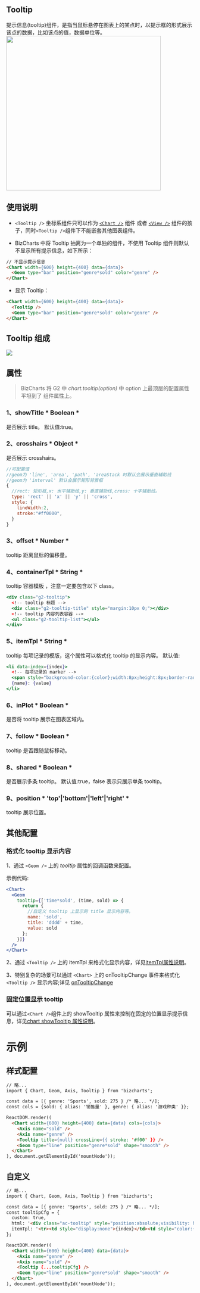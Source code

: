 
## Tooltip

提示信息(tooltip)组件，是指当鼠标悬停在图表上的某点时，以提示框的形式展示该点的数据，比如该点的值，数据单位等。
<img src="https://gw.alipayobjects.com/zos/rmsportal/VLNhkKRALafPtDCIZFqA.png" width="415px">

## 使用说明
- `<Tooltip />` 坐标系组件只可以作为 [`<Chart />`](chart.md) 组件 或者 [`<View />`](view.md) 组件的孩子，同时` <Tooltip /> `组件下不能嵌套其他图表组件。

- BizCharts 中将 Tooltip 抽离为一个单独的组件，不使用 Tooltip 组件则默认不显示所有提示信息，如下所示：

```html
// 不显示提示信息
<Chart width={600} height={400} data={data}>
  <Geom type="bar" position="genre*sold" color="genre" />
</Chart>
```

- 显示 Tooltip：

```html
<Chart width={600} height={400} data={data}>
  <Tooltip />
  <Geom type="bar" position="genre*sold" color="genre" />
</Chart>
```
## Tooltip 组成
![](https://zos.alipayobjects.com/skylark/750725d4-2e58-4420-b886-4abe1c0335c2/attach/2378/ad8fe2daa557ad62/image.png)

## 属性
> BizCharts 将 G2 中 *chart.tooltip(option)* 中 option 上最顶层的配置属性平坦到了 <Tooltip /> 组件属性上。

### 1、showTitle 	* Boolean *
是否展示 title。
默认值:true。

### 2、crosshairs 	* Object *
是否展示 crosshairs。
```jsx
//可配置值
//geom为 'line', 'area', 'path', 'areaStack 时默认会展示垂直辅助线
//geom为 'interval' 默认会展示矩形背景框
{
  //rect: 矩形框,x: 水平辅助线,y: 垂直辅助线,cross: 十字辅助线。
  type: 'rect' || 'x' || 'y' || 'cross',
  style: {
    lineWidth:2,
	stroke:"#ff0000",
  }
}
```

### 3、offset 	* Number *
tooltip 距离鼠标的偏移量。

<span id="containerTpl"></span>

### 4、containerTpl 	* String *
tooltip 容器模板 ，注意一定要包含以下 class。
```jsx
<div class="g2-tooltip">
  <!-- tooltip 标题 -->
  <div class="g2-tooltip-title" style="margin:10px 0;"></div>
  <!-- tooltip 内容列表容器 -->
  <ul class="g2-tooltip-list"></ul>
</div>
```

<span id="itemTpl"></span>

### 5、itemTpl 	* String *
tooltip 每项记录的模版，这个属性可以格式化 tooltip 的显示内容。
默认值:
```jsx
<li data-index={index}>
  <!-- 每项记录的 marker -->
  <span style="background-color:{color};width:8px;height:8px;border-radius:50%;display:inline-block;margin-right:8px;"></span>
  {name}: {value}
</li>
```

### 6、inPlot 	* Boolean *
是否将 tooltip 展示在图表区域内。

### 7、follow 	* Boolean *
tooltip 是否跟随鼠标移动。

### 8、shared 	* Boolean *
是否展示多条 tooltip。
默认值:true，false 表示只展示单条 tooltip。

### 9、position 	* 'top'|'bottom'|'left'|'right' *
tooltip 展示位置。

## 其他配置

<span id="format"></span>

### 格式化 tooltip 显示内容
1、通过 `<Geom />` 上的 *tooltip* 属性的回调函数来配置。

示例代码:
```jsx
<Chart>
  <Geom
    tooltip={['time*sold', (time, sold) => {
	  return {
	    //自定义 tooltip 上显示的 title 显示内容等。
		name: 'sold',
		title: 'dddd' + time,
		value: sold
	  };
	}]}
  />
</Chart>
```

2、通过 `<Tooltip />` 上的 itemTpl 来格式化显示内容，详见[itemTpl属性说明](#itemTpl)。

3、特别复杂的场景可以通过 `<Chart>` 上的 onTooltipChange  事件来格式化 `<Tooltip />` 显示内容;详见 [onTooltipChange](chart.md#onTooltipChange)

### 固定位置显示 tooltip
可以通过` <Chart /> `组件上的 showTooltip 属性来控制在固定的位置显示提示信息，详见[chart showTooltip 属性说明](chart.md#showTooltip)。

# 示例

## 样式配置

```html
// 略...
import { Chart, Geom, Axis, Tooltip } from 'bizcharts';

const data = [{ genre: 'Sports', sold: 275 } /* 略... */];
const cols = {sold: { alias: '销售量' }, genre: { alias: '游戏种类' }};

ReactDOM.render((
  <Chart width={600} height={400} data={data} cols={cols}>
    <Axis name="sold" />
    <Axis name="genre" />
    <Tooltip title={null} crossLine={{ stroke: '#f00' }} />
    <Geom type="line" position="genre*sold" shape="smooth" />
  </Chart>
), document.getElementById('mountNode'));
```

## 自定义

```html
// 略...
import { Chart, Geom, Axis, Tooltip } from 'bizcharts';

const data = [{ genre: 'Sports', sold: 275 } /* 略... */];
const tooltipCfg = {
  custom: true,
  html: '<div class="ac-tooltip" style="position:absolute;visibility: hidden;background: rgba(255, 44, 52, 0.5);color: #fff;border-radius: 50%;padding: 10px 20px;text-align: center;"><h4 class="ac-title" style="margin: 0;padding: 5px 0;border-bottom: 1px solid #fff;"></h4><table class="ac-list custom-table" style="padding: 5px 0;"></table></div>',
  itemTpl: '<tr><td style="display:none">{index}</td><td style="color:{color}">{name}</td><td>{value}k</td></tr>'
};

ReactDOM.render((
  <Chart width={600} height={400} data={data}>
    <Axis name="genre" />
    <Axis name="sold" />
    <Tooltip {...tooltipCfg} />
    <Geom type="line" position="genre*sold" shape="smooth" />
  </Chart>
), document.getElementById('mountNode'));
```
